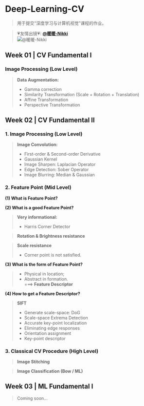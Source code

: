 # Deep-Learning-CV
>用于提交“深度学习与计算机视觉”课程的作业。

>💗友情出镜💗: [**@暖暖-Nikki**](https://weibo.com/u/6775494073?is_all=1)  
![@暖暖-Nikki](https://wx4.sinaimg.cn/mw690/007oxhwtgy1g1t1yc3q1nj31dq0rse82.jpg "Nikki日常")

## Week 01 | CV Fundamental I
### Image Processing (Low Level)
>**Data Augmentation:**
>* Gamma correction
>* Similarity Transformation (Scale + Rotation + Translation)
>* Affine Transformation
>* Perspective Transformation

## Week 02 | CV Fundamental II
### 1. Image Processing (Low Level)
>**Image Convolution:**
>* First-order & Second-order Derivative
>* Gaussian Kernel
>* Image Sharpen: Laplacian Operator
>* Edge Detection: Sober Operator
>* Image Blurring: Median & Gaussian
### 2. Feature Point (Mid Level)
**(1) What is Feature Point?**  

**(2) What is a good Feature Point?**
>**Very informational:**
>* Harris Corner Detector  

>**Rotation & Brightness resistance**

>**Scale resistance**
>* Corner point is not satisfied.

**(3) What is the form of Feature Point?**
>* Physical in location;
>* Abstract in formation.  
>===> **Feature Descriptor** 
     

**(4) How to get a Feature Descriptor?**
>**SIFT**
>* Generate scale-space: DoG
>* Scale-space Extrema Detection
>* Accurate key-point localization
>* Eliminating edge responses
>* Orientation assignment
>* Key-point descriptor

### 3. Classical CV Procedure (High Level)
>**Image Stitching**

>**Image Classification (Bow / ML)**

## Week 03 | ML Fundamental I
> Coming soon...
